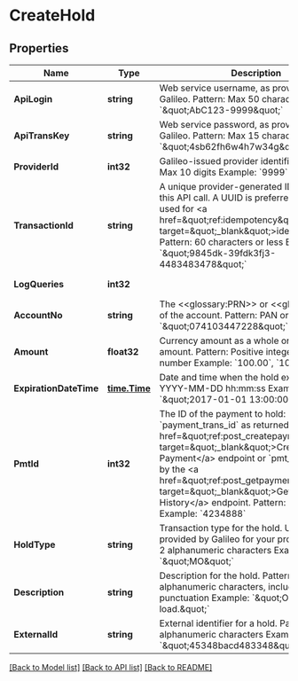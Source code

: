 # CreateHold

## Properties
Name | Type | Description | Notes
------------ | ------------- | ------------- | -------------
**ApiLogin** | **string** | Web service username, as provided by Galileo. Pattern: Max 50 characters Example: &#x60;\&quot;AbC123-9999\&quot;&#x60; | [optional] [default to AbC123-9999]
**ApiTransKey** | **string** | Web service password, as provided by Galileo. Pattern: Max 15 characters Example: &#x60;\&quot;4sb62fh6w4h7w34g\&quot;&#x60; | [optional] [default to 4sb62fh6w4h7w34g]
**ProviderId** | **int32** | Galileo-issued provider identifier. Pattern: Max 10 digits Example: &#x60;9999&#x60; | [optional] [default to 9999]
**TransactionId** | **string** | A unique provider-generated ID to identify this API call. A UUID is preferred. This value is used for &lt;a href&#x3D;\&quot;ref:idempotency\&quot; target&#x3D;\&quot;_blank\&quot;&gt;idempotency&lt;/a&gt;. Pattern: 60 characters or less Example: &#x60;\&quot;9845dk-39fdk3fj3-4483483478\&quot;&#x60; | [default to 123e4567-e89b-12d3-a456-426614174000]
**LogQueries** | **int32** |  | [optional] [default to LOG_QUERIES.0_]
**AccountNo** | **string** | The &lt;&lt;glossary:PRN&gt;&gt; or &lt;&lt;glossary:PAN&gt;&gt; of the account. Pattern: PAN or PRN  Example: &#x60;\&quot;074103447228\&quot;&#x60; | [default to 074103447228]
**Amount** | **float32** | Currency amount as a whole or decimal amount. Pattern: Positive integer or decimal number Example: &#x60;100.00&#x60;, &#x60;100&#x60;, or &#x60;100.73&#x60; | [default to 25.5]
**ExpirationDateTime** | [**time.Time**](time.Time.md) | Date and time when the hold expires. Pattern: YYYY-MM-DD hh:mm:ss Example: &#x60;\&quot;2017-01-01 13:00:00\&quot;&#x60; | [default to null]
**PmtId** | **int32** | The ID of the payment to hold: &#x60;payment_trans_id&#x60; as returned by the &lt;a href&#x3D;\&quot;ref:post_createpayment\&quot; target&#x3D;\&quot;_blank\&quot;&gt;Create Payment&lt;/a&gt; endpoint or &#x60;pmt_id&#x60; as returned by the &lt;a href&#x3D;\&quot;ref:post_getpaymenthistory\&quot; target&#x3D;\&quot;_blank\&quot;&gt;Get Payment History&lt;/a&gt; endpoint. Pattern: Positive integer Example: &#x60;4234888&#x60; | [optional] [default to null]
**HoldType** | **string** | Transaction type for the hold. Use the values provided by Galileo for your program. Pattern: 2 alphanumeric characters Example: &#x60;\&quot;MO\&quot;&#x60; | [optional] [default to null]
**Description** | **string** | Description for the hold. Pattern: Max 80 alphanumeric characters, including punctuation Example: &#x60;\&quot;One time payroll load.\&quot;&#x60; | [optional] [default to null]
**ExternalId** | **string** | External identifier for a hold. Pattern: Max 60 alphanumeric characters Example: &#x60;\&quot;45348bacd483348\&quot;&#x60; | [optional] [default to null]

[[Back to Model list]](../README.md#documentation-for-models) [[Back to API list]](../README.md#documentation-for-api-endpoints) [[Back to README]](../README.md)

